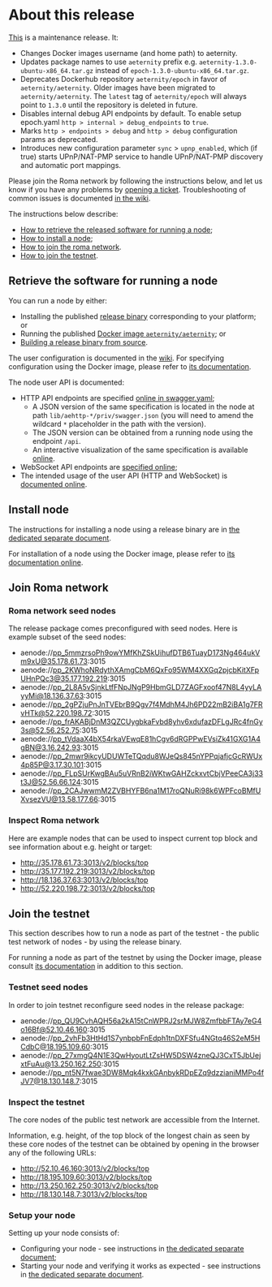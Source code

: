 # About this release

[This][this-release] is a maintenance release.
It:
* Changes Docker images username (and home path) to aeternity.
* Updates package names to use `aeternity` prefix e.g. `aeternity-1.3.0-ubuntu-x86_64.tar.gz` instead of `epoch-1.3.0-ubuntu-x86_64.tar.gz`.
* Deprecates Dockerhub repository `aeternity/epoch` in favor of `aeternity/aeternity`. Older images have been migrated to `aeternity/aeternity`. The `latest` tag of `aeternity/epoch` will always point to `1.3.0` until the repository is deleted in future.
* Disables internal debug API endpoints by default. To enable setup epoch.yaml `http > internal > debug_endpoints` to `true`.
* Marks `http > endpoints > debug` and `http > debug` configuration params as deprecated.
* Introduces new configuration parameter `sync` > `upnp_enabled`, which (if true) starts UPnP/NAT-PMP service to handle UPnP/NAT-PMP discovery and automatic port mappings.

[this-release]: https://github.com/aeternity/aeternity/releases/tag/v1.3.0

Please join the Roma network by following the instructions below, and let us know if you have any problems by [opening a ticket](https://github.com/aeternity/aeternity/issues).
Troubleshooting of common issues is documented [in the wiki](https://github.com/aeternity/aeternity/wiki/Troubleshooting).

The instructions below describe:
* [How to retrieve the released software for running a node](#retrieve-the-software-for-running-a-node);
* [How to install a node](#install-node);
* [How to join the roma network](#join-roma-network).
* [How to join the testnet](#join-the-testnet).

## Retrieve the software for running a node

You can run a node by either:
* Installing the published [release binary][this-release] corresponding to your platform; or
* Running the published [Docker image `aeternity/aeternity`][docker]; or
* [Building a release binary from source][build].

[docker]: https://github.com/aeternity/aeternity/blob/v1.3.0/docs/docker.md
[build]: https://github.com/aeternity/aeternity/blob/v1.3.0/docs/build.md

The user configuration is documented in the [wiki](https://github.com/aeternity/aeternity/wiki/User-provided-configuration).
For specifying configuration using the Docker image, please refer to [its documentation][docker].

The node user API is documented:
* HTTP API endpoints are specified [online in swagger.yaml][swagger-yaml];
  * A JSON version of the same specification is located in the node at path `lib/aehttp-*/priv/swagger.json` (you will need to amend the wildcard `*` placeholder in the path with the version).
  * The JSON version can be obtained from a running node using the endpoint `/api`.
  * An interactive visualization of the same specification is available [online][swagger-ui].
* WebSocket API endpoints are [specified online][api-doc];
* The intended usage of the user API (HTTP and WebSocket) is [documented online][api-doc].

[swagger-yaml]: https://github.com/aeternity/aeternity/blob/v1.3.0/config/swagger.yaml
[swagger-ui]: https://aeternity.github.io/api-docs/?config=https://raw.githubusercontent.com/aeternity/aeternity/v1.3.0/apps/aehttp/priv/swagger.json
[api-doc]: https://github.com/aeternity/protocol/blob/epoch-v1.3.0/epoch/api/README.md

## Install node

The instructions for installing a node using a release binary are in [the dedicated separate document](../../docs/installation.md).

For installation of a node using the Docker image, please refer to [its documentation online][docker].

## Join Roma network

### Roma network seed nodes

The release package comes preconfigured with seed nodes. Here is example subset of the seed nodes:

* aenode://pp_5mmzrsoPh9owYMfKhZSkUihufDTB6TuayD173Ng464ukVm9xU@35.178.61.73:3015
* aenode://pp_2KWhoNRdythXAmgCbM6QxFo95WM4XXGq2pjcbKitXFpUHnPQc3@35.177.192.219:3015
* aenode://pp_2L8A5vSjnkLtfFNpJNgP9HbmGLD7ZAGFxoof47N8L4yyLAyyMi@18.136.37.63:3015
* aenode://pp_2gPZjuPnJnTVEbrB9Qgv7f4MdhM4Jh6PD22mB2iBA1g7FRvHTk@52.220.198.72:3015
* aenode://pp_frAKABjDnM3QZCUygbkaFvbd8yhv6xdufazDFLgJRc4fnGy3s@52.56.252.75:3015
* aenode://pp_tVdaaX4bX54rkaVEwqE81hCgv6dRGPPwEVsiZk41GXG1A4gBN@3.16.242.93:3015
* aenode://pp_2mwr9ikcyUDUWTeTQqdu8WJeQs845nYPPqjafjcGcRWUx4p85P@3.17.30.101:3015
* aenode://pp_FLpSUrKwgBAu5uVRnB2iWKtwGAHZckxvtCbjVPeeCA3j33t3J@52.56.66.124:3015
* aenode://pp_2CAJwwmM2ZVBHYFB6na1M17roQNuRi98k6WPFcoBMfUXvsezVU@13.58.177.66:3015

### Inspect Roma network

Here are example nodes that can be used to inspect current top block and see information about e.g. height or target:

* http://35.178.61.73:3013/v2/blocks/top
* http://35.177.192.219:3013/v2/blocks/top
* http://18.136.37.63:3013/v2/blocks/top
* http://52.220.198.72:3013/v2/blocks/top

## Join the testnet

This section describes how to run a node as part of the testnet - the public test network of nodes - by using the release binary.

For running a node as part of the testnet by using the Docker image, please consult [its documentation][docker] in addition to this section.

### Testnet seed nodes

In order to join testnet reconfigure seed nodes in the release package:

* aenode://pp_QU9CvhAQH56a2kA15tCnWPRJ2srMJW8ZmfbbFTAy7eG4o16Bf@52.10.46.160:3015
* aenode://pp_2vhFb3HtHd1S7ynbpbFnEdph1tnDXFSfu4NGtq46S2eM5HCdbC@18.195.109.60:3015
* aenode://pp_27xmgQ4N1E3QwHyoutLtZsHW5DSW4zneQJ3CxT5JbUejxtFuAu@13.250.162.250:3015
* aenode://pp_nt5N7fwae3DW8Mqk4kxkGAnbykRDpEZq9dzzianiMMPo4fJV7@18.130.148.7:3015

### Inspect the testnet

The core nodes of the public test network are accessible from the Internet.

Information, e.g. height, of the top block of the longest chain as seen by these core nodes of the testnet can be obtained by opening in the browser any of the following URLs:
* http://52.10.46.160:3013/v2/blocks/top
* http://18.195.109.60:3013/v2/blocks/top
* http://13.250.162.250:3013/v2/blocks/top
* http://18.130.148.7:3013/v2/blocks/top

### Setup your node

Setting up your node consists of:
* Configuring your node - see instructions in [the dedicated separate document](../../docs/configuration.md);
* Starting your node and verifying it works as expected - see instructions in [the dedicated separate document](../../docs/operation.md).
